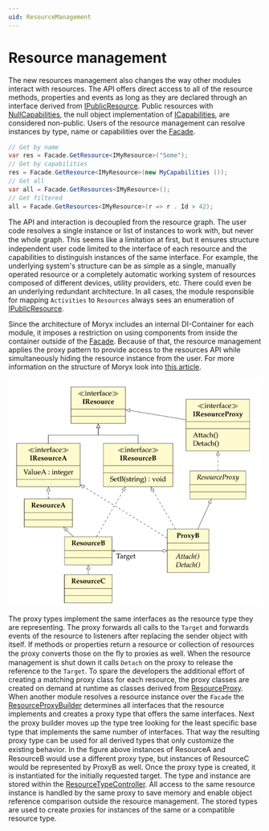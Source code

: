 ```yaml
---
uid: ResourceManagement
---
```

# Resource management

The new resources management also changes the way other modules interact with resources. 
The API offers direct access to all of the resource methods, properties and events as long as they are declared through an interface derived from [IPublicResource](../../../src/Moryx.AbstractionLayer/Resources/IPublicResource.cs). 
Public resources with [NullCapabilities](../../../src/Moryx.AbstractionLayer/Capabilities/NullCapabilities.cs), the null object implementation of [ICapabilities](../../../src/Moryx.AbstractionLayer/Capabilities/ICapabilities.cs), are considered non-public. 
Users of the resource management can resolve instances by type, name or capabilities over the [Facade](../../../src/Moryx.Resources.Management/Facades/ResourceManagementFacade.cs).

```cs
// Get by name
var res = Facade.GetResource<IMyResource>("Some");
// Get by capabilities
res = Facade.GetResource<IMyResource>(new MyCapabilities ());
// Get all
var all = Facade.GetResources<IMyResource>();
// Get filtered
all = Facade.GetResources<IMyResource>(r => r . Id > 42);
```

The API and interaction is decoupled from the resource graph. The user code resolves a single instance or list of instances to work with, but never the whole graph. 
This seems like a limitation at ﬁrst, but it ensures structure independent user code limited to the interface of each resource and the capabilities to distinguish instances of the same interface. 
For example, the underlying system's structure can be as simple as a single, manually operated resource or a completely automatic working system of resources composed of different devices, utility providers, etc.
There could even be an underlying redundant architecture.
In all cases, the module responsible for mapping `Activities` to `Resources` always sees an enumeration of [IPublicResource](../../../src/Moryx.AbstractionLayer/Resources/IPublicResource.cs).

Since the architecture of Moryx includes an internal DI-Container for each module, it imposes a restriction on using components from inside the container outside of the [Facade](../../../src/Moryx.Resources.Management/Facades/ResourceManagementFacade.cs).
Because of that, the resource management applies the proxy pattern to provide access to the resources API while simultaneously hiding the resource instance from the user.
For more information on the structure of Moryx look into [this article](https://github.com/PHOENIXCONTACT/MORYX-Platform/blob/dev/docs/articles/Platform/index.md).


![Resource proxy pattern](images/ResourceProxyPattern.png)

The proxy types implement the same interfaces as the resource type they are representing. 
The proxy forwards all calls to the `Target` and forwards events of the resource to listeners after replacing the sender object with itself. 
If methods or properties return a resource or collection of resources the proxy converts those on the ﬂy to proxies as well. When the resource management is shut down it calls `Detach` on the proxy to release the reference to the `Target`. 
To spare the developers the additional effort of creating a matching proxy class for each resource, the proxy classes are created on demand at runtime as classes derived from [ResourceProxy](../../../src/Moryx.Resources.Management/Resources/ResourceProxy.cs). 
When another module resolves a resource instance over the `Facade` the [ResourceProxyBuilder](../../../src/Moryx.Resources.Management/Resources/ResourceProxyBuilder.cs) determines all interfaces that the resource implements and creates a proxy type that offers the same interfaces. 
Next the proxy builder moves up the type tree looking for the least speciﬁc base type that implements the same number of interfaces. 
That way the resulting proxy type can be used for all derived types that only customize the existing behavior. 
In the ﬁgure above instances of ResourceA and ResourceB would use a different proxy type, but instances of ResourceC would be represented by ProxyB as well. 
Once the proxy type is created, it is instantiated for the initially requested target. 
The type and instance are stored within the [ResourceTypeController](../../../src/Moryx.Resources.Management/Resources/ResourceTypeController.cs). 
All access to the same resource instance is handled by the same proxy to save memory and enable object reference comparison outside the resource management. 
The stored types are used to create proxies for instances of the same or a compatible resource type.

